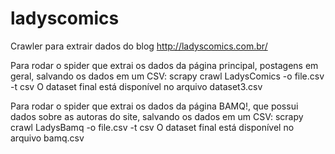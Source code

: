 # ladyscomics

Crawler para extrair dados do blog http://ladyscomics.com.br/

Para rodar o spider que extrai os dados da página principal, postagens em geral, salvando os dados em um CSV: 
    scrapy crawl LadysComics -o file.csv -t csv 
O dataset final está disponível no arquivo dataset3.csv


Para rodar o spider que extrai os dados da página BAMQ!, que possui dados sobre as autoras do site, salvando os dados em um CSV: 
    scrapy crawl LadysBamq -o file.csv -t csv 
O dataset final está disponível no arquivo bamq.csv
